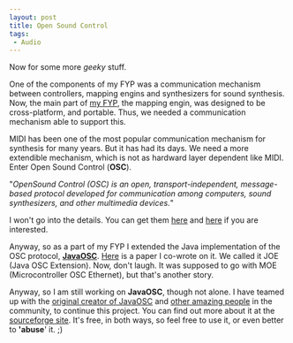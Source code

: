 ```yaml
---
layout: post
title: Open Sound Control
tags:
 - Audio
---
```


Now for some more _geeky_ stuff.

One of the components of my FYP was a communication mechanism between controllers, mapping engins and synthesizers for sound synthesis. Now, the main part of [my FYP][0], the mapping engin, was designed to be cross-platform, and portable. Thus, we needed a communication mechanism able to support this.

MIDI has been one of the most popular communication mechanism for synthesis for many years. But it has had its days. We need a more extendible mechanism, which is not as hardward layer dependent like MIDI. Enter Open Sound Control (**OSC**).

"_OpenSound Control (OSC) is an open, transport-independent, message-based protocol developed for communication among computers, sound synthesizers, and other multimedia devices._"

I won't go into the details. You can get them [here][1] and [here][2] if you are interested.

Anyway, so as a part of my FYP I extended the Java implementation of the OSC protocol, **[JavaOSC][3]**. [Here][4] is a paper I co-wrote on it. We called it JOE (Java OSC Extension). Now, don't laugh. It was supposed to go with MOE (Microcontroller OSC Ethernet), but that's another story.

Anyway, so I am still working on **JavaOSC**, though not alone. I have teamed up with the [original creator of JavaOSC][5] and [other amazing people][6] in the community, to continue this project. You can find out more about it at the [sourceforge site][7]. It's free, in both ways, so feel free to use it, or even better to **'abuse**' it. ;)


[0]: http://chinpen.net/blog/fyp-blues-and-greens/
[1]: http://cnmat.berkeley.edu/OpenSoundControl/
[2]: http://en.wikipedia.org/wiki/OpenSound_Control
[3]: http://www.illposed.com/software/javaosc.html
[4]: http://web.singnet.com.sg/~chinpen/josc.pdf
[5]: http://www.illposed.com/aboutus/
[6]: http://www.iua.upf.es/~mkalten/
[7]: http://sourceforge.net/projects/javaosc

